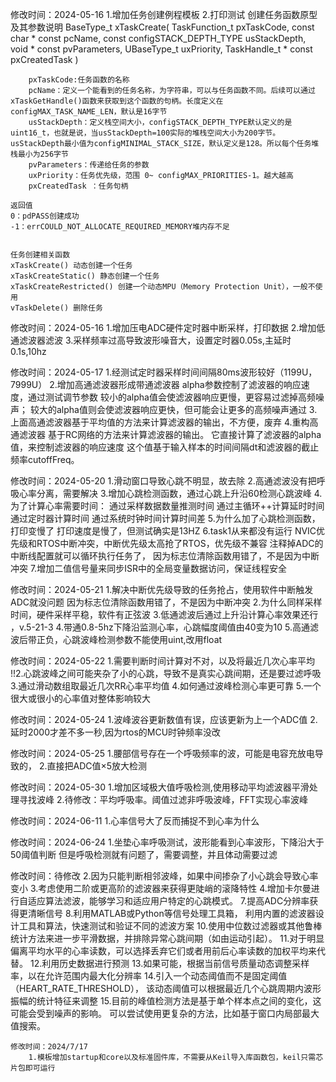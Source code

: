 修改时间：2024-05-16
	1.增加任务创建例程模板
	2.打印测试
	创建任务函数原型及其参数说明
	BaseType_t xTaskCreate( TaskFunction_t pxTaskCode,
							const char * const pcName,
							const configSTACK_DEPTH_TYPE usStackDepth,
							void * const pvParameters,
							UBaseType_t uxPriority,
							TaskHandle_t * const pxCreatedTask )

		pxTaskCode:任务函数的名称
		pcName：定义一个能看到的任务名称，为字符串，可以与任务函数不同。后续可以通过xTaskGetHandle()函数来获取到这个函数的句柄。长度定义在configMAX_TASK_NAME_LEN，默认是16字节
		usStackDepth：定义栈空间大小，configSTACK_DEPTH_TYPE默认定义的是uint16_t，也就是说，当usStackDepth=100实际的堆栈空间大小为200字节。usStackDepth最小值为configMINIMAL_STACK_SIZE，默认定义是128。所以每个任务堆栈最小为256字节
		pvParameters：传递给任务的参数
		uxPriority：任务优先级，范围 0~ configMAX_PRIORITIES-1。越大越高
		pxCreatedTask ：任务句柄

	返回值
	0：pdPASS创建成功
	-1：errCOULD_NOT_ALLOCATE_REQUIRED_MEMORY堆内存不足


	任务创建相关函数
	xTaskCreate() 动态创建一个任务
	xTaskCreateStatic() 静态创建一个任务
	xTaskCreateRestricted() 创建一个动态MPU（Memory Protection Unit），一般不使用
	vTaskDelete() 删除任务
	
  修改时间：2024-05-16
	1.增加压电ADC硬件定时器中断采样，打印数据
	2.增加低通滤波器滤波
	3.采样频率过高导致波形噪音大，设置定时器0.05s,主延时0.1s,10hz

  修改时间：2024-05-17
	1.经测试定时器采样时间间隔80ms波形较好（1199U，7999U）
	2.增加高通滤波器形成带通滤波器
		alpha参数控制了滤波器的响应速度，通过测试调节参数
		较小的alpha值会使滤波器响应更慢，更容易过滤掉高频噪声；
		较大的alpha值则会使滤波器响应更快，但可能会让更多的高频噪声通过
	3.上面高通滤波器基于平均值的方法来计算滤波器的输出，不方便，废弃
	4.重构高通滤波器
		基于RC网络的方法来计算滤波器的输出。
		它直接计算了滤波器的alpha值，来控制滤波器的响应速度
		这个值基于输入样本的时间间隔dt和滤波器的截止频率cutoffFreq。

  修改时间：2024-05-20
	1.滑动窗口导致心跳不明显，故去除
	2.高通滤波没有把呼吸心率分离，需要解决
	3.增加心跳检测函数，通过心跳上升沿60检测心跳波峰
	4.为了计算心率需要时间：
		通过采样数据数量推测时间
		通过主循环++计算延时时间
		通过定时器计算时间
		通过系统时钟时间计算时间差 
	5.为什么加了心跳检测函数，打印变慢了
		打印速度是慢了，但测试确实是13HZ
	6.task1从来都没有运行
		NVIC优先级和RTOS中断冲突，中断优先级太高抢了RTOS，优先级不兼容
		注释掉ADC的中断线配置就可以循环执行任务了，
		因为标志位清除函数用错了，不是因为中断冲突
	7.增加二值信号量来同步ISR中的全局变量数据访问，保证线程安全
	
  修改时间：2024-05-21
	1.解决中断优先级导致的任务抢占，使用软件中断触发ADC就没问题
		因为标志位清除函数用错了，不是因为中断冲突
	2.为什么同样采样时间，硬件采样平稳，软件有正弦波
	3.低通滤波后通过上升沿计算心率效果还行 ，v.5-21-3
	4.带通0.8-5hz下降沿监测心率，心跳幅度阈值由40变为10
	5.高通滤波后带正负，心跳波峰检测参数不能使用uint,改用float
	
  修改时间：2024-05-22
	1.需要判断时间计算对不对，以及将最近几次心率平均
	!!2.心跳波峰之间可能夹杂了小的心跳，导致不是真实心跳间期，还是要过滤呼吸
	3.通过滑动数组取最近几次RR心率平均值
	4.如何通过波峰检测心率更可靠
	5.一个很大或很小的心率值对整体影响较大
	
  修改时间：2024-05-24
	1.波峰波谷更新数值有误，应该更新为上一个ADC值
	2.延时2000才差不多一秒,因为rtos的MCU时钟频率没改
	
  修改时间：2024-05-25
	1.腰部信号存在一个呼吸频率的波，可能是电容充放电导致的，
	2.直接把ADC值×5放大检测
	
  修改时间：2024-05-30
	1.增加区域极大值呼吸检测,使用移动平均滤波器平滑处理寻找波峰
	2.待修改：平均呼吸率。阈值过滤非呼吸波峰，FFT实现心率波峰
	
  修改时间：2024-06-11
	1.心率信号大了反而捕捉不到心率为什么
	
  修改时间：2024-06-24
	1.坐垫心率呼吸测试，波形能看到心率波形，下降沿大于50阈值判断
	  但是呼吸检测就有问题了，需要调整，并且体动需要过滤

  修改时间：待修改
	2.因为只能判断相邻波峰，如果中间掺杂了小心跳会导致心率变小
	3.考虑使用二阶或更高阶的滤波器来获得更陡峭的滚降特性
	4.增加卡尔曼进行自适应算法滤波，能够学习和适应用户特定的心跳模式。
	7.提高ADC分辨率获得更清晰信号
	8.利用MATLAB或Python等信号处理工具箱，
	  利用内置的滤波器设计工具和算法，快速测试和验证不同的滤波方案
	10.使用中位数过滤器或其他鲁棒统计方法来进一步平滑数据，并排除异常心跳间期（如由运动引起）。
	11.对于明显偏离平均水平的心率读数，可以选择丢弃它们或者用前后心率读数的加权平均来代替。
	12.利用历史数据进行预测
	13.如果可能，根据当前信号质量动态调整采样率，以在允许范围内最大化分辨率
	14.引入一个动态阈值而不是固定阈值（HEART_RATE_THRESHOLD），
		该动态阈值可以根据最近几个心跳周期内波形振幅的统计特征来调整
	15.目前的峰值检测方法是基于单个样本点之间的变化，这可能会受到噪声的影响。
		可以尝试使用更复杂的方法，比如基于窗口内局部最大值搜索。
		
		
		
	修改时间：2024/7/17
		1.模板增加startup和core以及标准固件库，不需要从Keil导入库函数包，keil只需芯片包即可运行
